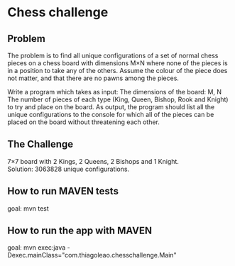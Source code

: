 # Chess challenge

Problem
-------

The problem is to find all unique configurations of a set of normal chess pieces on a chess board with dimensions M×N where none of the pieces is in a position to take any of the others. Assume the colour of the piece does not matter, and that there are no pawns among the pieces.

Write a program which takes as input:
The dimensions of the board: M, N
The number of pieces of each type (King, Queen, Bishop, Rook and Knight) to try and place on the board.
As output, the program should list all the unique configurations to the console for which all of the pieces can be placed on the board without threatening each other.

The Challenge
-------------
7×7 board with 2 Kings, 2 Queens, 2 Bishops and 1 Knight. <br/>
Solution: 3063828 unique configurations.

How to run MAVEN tests
--------------------
goal: mvn test

How to run the app with MAVEN
-----------------------------
goal: mvn exec:java -Dexec.mainClass="com.thiagoleao.chesschallenge.Main"

